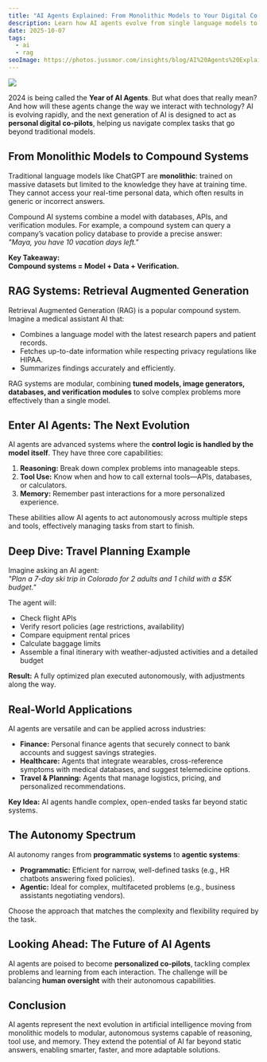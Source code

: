 ```yaml
---
title: "AI Agents Explained: From Monolithic Models to Your Digital Co-Pilots"
description: Learn how AI agents evolve from single language models to modular, autonomous systems capable of reasoning, tool usage, and memory.
date: 2025-10-07
tags:
  - ai
  - rag
seoImage: https://photos.jussmor.com/insights/blog/AI%20Agents%20Explained/data.png
---
```


![](https://photos.jussmor.com/insights/blog/AI%20Agents%20Explained/data.png)

2024 is being called the **Year of AI Agents**. But what does that really mean? And how will these agents change the way we interact with technology? AI is evolving rapidly, and the next generation of AI is designed to act as **personal digital co-pilots**, helping us navigate complex tasks that go beyond traditional models.

## From Monolithic Models to Compound Systems

Traditional language models like ChatGPT are **monolithic**: trained on massive datasets but limited to the knowledge they have at training time. They cannot access your real-time personal data, which often results in generic or incorrect answers.

Compound AI systems combine a model with databases, APIs, and verification modules. For example, a compound system can query a company’s vacation policy database to provide a precise answer:  
_"Maya, you have 10 vacation days left."_

**Key Takeaway:**  
**Compound systems = Model + Data + Verification.**

## RAG Systems: Retrieval Augmented Generation

Retrieval Augmented Generation (RAG) is a popular compound system. Imagine a medical assistant AI that:

- Combines a language model with the latest research papers and patient records.
- Fetches up-to-date information while respecting privacy regulations like HIPAA.
- Summarizes findings accurately and efficiently.

RAG systems are modular, combining **tuned models, image generators, databases, and verification modules** to solve complex problems more effectively than a single model.

## Enter AI Agents: The Next Evolution

AI agents are advanced systems where the **control logic is handled by the model itself**. They have three core capabilities:

1. **Reasoning:** Break down complex problems into manageable steps.
2. **Tool Use:** Know when and how to call external tools—APIs, databases, or calculators.
3. **Memory:** Remember past interactions for a more personalized experience.

These abilities allow AI agents to act autonomously across multiple steps and tools, effectively managing tasks from start to finish.

## Deep Dive: Travel Planning Example

Imagine asking an AI agent:  
_"Plan a 7-day ski trip in Colorado for 2 adults and 1 child with a $5K budget."_

The agent will:

- Check flight APIs
- Verify resort policies (age restrictions, availability)
- Compare equipment rental prices
- Calculate baggage limits
- Assemble a final itinerary with weather-adjusted activities and a detailed budget

**Result:** A fully optimized plan executed autonomously, with adjustments along the way.

## Real-World Applications

AI agents are versatile and can be applied across industries:

- **Finance:** Personal finance agents that securely connect to bank accounts and suggest savings strategies.
- **Healthcare:** Agents that integrate wearables, cross-reference symptoms with medical databases, and suggest telemedicine options.
- **Travel & Planning:** Agents that manage logistics, pricing, and personalized recommendations.

**Key Idea:** AI agents handle complex, open-ended tasks far beyond static systems.

## The Autonomy Spectrum

AI autonomy ranges from **programmatic systems** to **agentic systems**:

- **Programmatic:** Efficient for narrow, well-defined tasks (e.g., HR chatbots answering fixed policies).
- **Agentic:** Ideal for complex, multifaceted problems (e.g., business assistants negotiating vendors).

Choose the approach that matches the complexity and flexibility required by the task.

## Looking Ahead: The Future of AI Agents

AI agents are poised to become **personalized co-pilots**, tackling complex problems and learning from each interaction. The challenge will be balancing **human oversight** with their autonomous capabilities.

## Conclusion

AI agents represent the next evolution in artificial intelligence moving from monolithic models to modular, autonomous systems capable of reasoning, tool use, and memory. They extend the potential of AI far beyond static answers, enabling smarter, faster, and more adaptable solutions.
